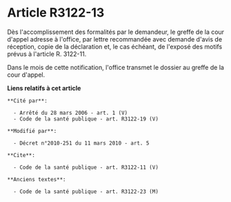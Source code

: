 # Article R3122-13

Dès l'accomplissement des formalités par le demandeur, le greffe de la cour d'appel adresse à l'office, par lettre
recommandée avec demande d'avis de réception, copie de la déclaration et, le cas échéant, de l'exposé des motifs prévus à
l'article R. 3122-11. 

Dans le mois de cette notification, l'office transmet le dossier au greffe de la cour d'appel.

**Liens relatifs à cet article**

	**Cité par**:

	  - Arrêté du 28 mars 2006 - art. 1 (V)
	  - Code de la santé publique - art. R3122-19 (V)

	**Modifié par**:

	  - Décret n°2010-251 du 11 mars 2010 - art. 5

	**Cite**:

	  - Code de la santé publique - art. R3122-11 (V)

	**Anciens textes**:

	  - Code de la santé publique - art. R3122-23 (M)
